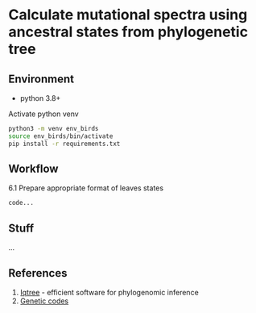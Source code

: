 # Calculate mutational spectra using ancestral states from phylogenetic tree

## Environment

- python 3.8+

Activate python venv

```bash
python3 -m venv env_birds
source env_birds/bin/activate
pip install -r requirements.txt
```

## Workflow

6.1 Prepare appropriate format of leaves states

```bash
code...
```

## Stuff

...

## References

1. [Iqtree](http://www.iqtree.org/) - efficient software for phylogenomic inference
2. [Genetic codes](https://www.ncbi.nlm.nih.gov/Taxonomy/Utils/wprintgc.cgi?chapter=tgencodes#SG1)
